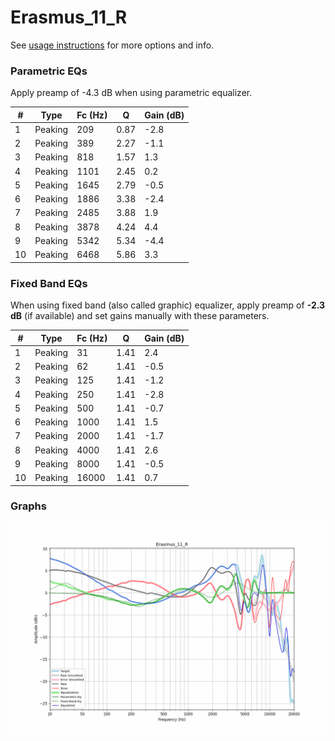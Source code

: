 # Erasmus_11_R
See [usage instructions](https://github.com/jaakkopasanen/AutoEq#usage) for more options and info.

### Parametric EQs
Apply preamp of -4.3 dB when using parametric equalizer.

|   # | Type    |   Fc (Hz) |    Q |   Gain (dB) |
|-----|---------|-----------|------|-------------|
|   1 | Peaking |       209 | 0.87 |        -2.8 |
|   2 | Peaking |       389 | 2.27 |        -1.1 |
|   3 | Peaking |       818 | 1.57 |         1.3 |
|   4 | Peaking |      1101 | 2.45 |         0.2 |
|   5 | Peaking |      1645 | 2.79 |        -0.5 |
|   6 | Peaking |      1886 | 3.38 |        -2.4 |
|   7 | Peaking |      2485 | 3.88 |         1.9 |
|   8 | Peaking |      3878 | 4.24 |         4.4 |
|   9 | Peaking |      5342 | 5.34 |        -4.4 |
|  10 | Peaking |      6468 | 5.86 |         3.3 |

### Fixed Band EQs
When using fixed band (also called graphic) equalizer, apply preamp of **-2.3 dB** (if available) and set gains manually with these parameters.

|   # | Type    |   Fc (Hz) |    Q |   Gain (dB) |
|-----|---------|-----------|------|-------------|
|   1 | Peaking |        31 | 1.41 |         2.4 |
|   2 | Peaking |        62 | 1.41 |        -0.5 |
|   3 | Peaking |       125 | 1.41 |        -1.2 |
|   4 | Peaking |       250 | 1.41 |        -2.8 |
|   5 | Peaking |       500 | 1.41 |        -0.7 |
|   6 | Peaking |      1000 | 1.41 |         1.5 |
|   7 | Peaking |      2000 | 1.41 |        -1.7 |
|   8 | Peaking |      4000 | 1.41 |         2.6 |
|   9 | Peaking |      8000 | 1.41 |        -0.5 |
|  10 | Peaking |     16000 | 1.41 |         0.7 |

### Graphs
![](./Erasmus_11_R.png)
